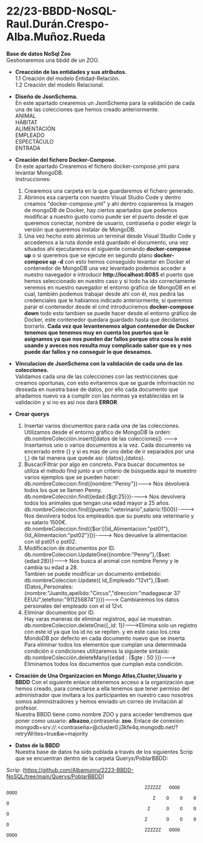# 22/23-BBDD-NoSQL-Raul.Durán.Crespo-Alba.Muñoz.Rueda
**Base de datos NoSql Zoo** <br>
Gestionaremos una bbdd de un ZOO.<br>
 * **Creacción de las entidades y sus atributos.**<br>
    1.1 Creación del modelo Entidad-Relación.<br>
    1.2 Creación del modelo Relacional.<br>
 * **Diseño de JsonSchema.**<br>
     En este apartado crearemos un JsonSchema para la validación de cada una de las colecciones que hemos creado anteriormente.<br>
     ANIMAL<br>
     HÁBITAT<br>
     ALIMENTACIÓN<br>
     EMPLEADO<br>
     ESPECTÁCULO<br>
     ENTRADA<br>

 * **Creación del fichero Docker-Compose.**<br>
    En este apartado Crearemos el fichero docker-compose.yml para levantar MongoDB.<br>
    Instrucciones:<br>
    1. Crearemos una carpeta en la que guardaremos el fichero generado.<br>
    2. Abrimos esa carperta con nuestro Visual Studio Code y dentro creamos "docker-compose.yml" y ahí dentro copiaremos la imagen de mongoDB de Docker, hay ciertos apartados que podemos modificar a nuestro gusto como puede ser el puerto desde el que queremos conectar, nombre de usuario, contraseña o poder elegir la versión que queremos instalar de MongoDB.
    3. Una vez hecho esto abrimos un terminal desde Visual Studio Code y accedemos a la ruta donde está guardado el documento, una vez situados ahí ejecutaremos el siguiente comando **docker-compose up**  o si queremos que se ejecute en segundo plano **docker-compose up -d** con esto hemos conseguido levantar en Docker el contenedor de MongoDB una vez levantado podemos acceder a nuestro navegador e introducir **http://localhost:8085** el puerto que hemos seleccionado en nuestro caso y si todo ha ido correctamente veremos en nuestro navegador el entorno gráfico de MongoDB en el cual, también podemos trabajar desde ahí con él, nos pedirá las credenciales que le habiamos indicado anteriormente, si queremos parar el contenedor desde el cmd introduciremos **docker-compose down** todo esto tambien se puede hacer desde el entorno gráfico de Docker, este contenedor quedara guardado hasta que decidamos borrarlo.
    **Cada vez que levantenemos algun contenedor de Docker tenemos que tenemos muy en cuenta los puertos que le asignamos ya que nos pueden dar fallos porque otra cosa lo esté usando y aveces nos resulta muy complicado saber que es y nos puede dar fallos y no conseguir lo que deseamos.**<br>
 * **Vinculacion de JsonSchema con la validación de cada una de las colecciones.**<br>
     Validamos cada una de las colecciones con las restricciones que creamos oportunas, con esto evitaremos que se guarde información no deseada en nuestra base de datos, por ello cada documento que añadamos nuevo va a cumplir con las normas ya establecidas en la validación y si no es así nos dará **ERROR**.<br>
 * **Crear querys**<br>
    1. Insertar varios documentos para cada una de las colecciones.
    Utilizamos desde el entorno gráfico de MongoDB la orden: <br>
    db.nombreColección.insert([datos de las colecciones]) ---> Insertamos uno o varios documentos a la vez.
    Cada documento va encerrado entre {} y si es mas de uno debe de ir separados por una (,) de tal manera que quede así: {datos},{datos}.<br>
    2. Buscar/Filtrar por algo en concreto.
    Para buscar documentos se utiliza el método find junto a un criterio de búsqueda aquí te muestro varios ejemplos que se pueden hacer: <br>
    db.nombreColeccion.find({nombre:"Penny"})---> Nos devolverá todos los que se llamen Penny.<br>
    db.nombreColección.find({edad:{$gt:25}})----> Nos devolvera todos los animales que tengan una edad mayor a 25 años.<br>
    db.nombreColeccion.find({puesto:"veterinario",salario:1500})----> Nos devolvera todos los empleados que su puesto sea veterinario y su salario 1500€.<br>
    db.nombreColeccion.find({$or:[{Id_Alimentacion:"pst01"},{Id_Alimentacion:"pst02"}]})----> Nos devuelve la alimentacion con id pst01 o pst02.<br> 
    3. Modificacion de documentos por ID.<br>
    db.nombreColeccion.UpdateOne({nombre:"Penny"},{$set:{edad:28}})---> Nos busca al animal con nombre Penny y le cambia su edad a 28.<br>
    Tambien se puede modificar un documento embebido:<br>
    db.nombreColeccion.Update({ Id_Empleado:"12vt"},{$set:{Datos_Personales:{nombre:"Juanito,apellido:"Circus","direccion:"madagascar 37 EEUU",telefono:"911256874"}}})---> Cambiaremos los datos personales del empleado con el id 12vt.<br>
   4. Eliminar documentos por ID.<br>
   Hay varas maneras de eliminar registros, aquí se muestran.<br>
   db.nombreColeccion.deleteOne({_id: 1})--->Elimina solo un registro con este id ya que los id no se repiten. y en este caso los crea MondoDB por defecto en cada documento nuevo que se inserta<br>
   Para eliminar todos los elementos que cumplan una determinada condición o condiciones utilizaremos la siguiente sintaxis:<br>
   db.nombreColección.deleteMany({edad : {$gte : 50 }})---> Eliminamos todos los documentos que cumplan esta condición.<bt>
 * **Creación de Una Organizacion en Mongo Atlas,Cluster,Usuario y BBDD**
 Con el siguiente enlace obtenemos acceso a la organización que hemos creado, para conectarse a ella tenemos que tener permiso del administrador que invitara a los participantes en nuestro caso nosotros somos administradores y hemos enviado un correo de invitación al profesor.<br>
 Nuestra BBDD tiene como nombre ZOO y para acceder tendremos que poner como usuario: **albazoo**,contraseña: **zoo**.
 Enlace de conexion:
 mongodb+srv://<usuario>:<contraseña>@cluster0.j3kfe4q.mongodb.net/?retryWrites=true&w=majority <br>
* **Datos de la BBDD**<br>
Nuestra base de datos ha sido poblada a través de los siguientes Scrip que se encuentran dentro de la carpeta Querys/PoblarBBDD:

Scrip:
(https://github.com/Albamunru/2223-BBDD-NoSQL/tree/main/Querys/PoblarBBDD)







                                                       ZZZZZZ   OOOO      OOOO
                                                          Z    O    O    O    O
                                                        Z      O    O    O    O
                                                       Z       O    O    O    O
                                                       ZZZZZZ   OOOO      OOOO



